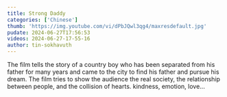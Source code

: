 ```yaml
---
title: Strong Daddy
categories: ['Chinese']
thumb: 'https://img.youtube.com/vi/dPbJQwl3qg4/maxresdefault.jpg'
pudate: 2024-06-27T17:56:53
videos: 2024-06-27-17-55-16
author: tin-sokhavuth
---
```

The film tells the story of a country boy who has been separated from his father for many years and came to the city to find his father and pursue his dream. The film tries to show the audience the real society, the relationship between people, and the collision of hearts. kindness, emotion, love...